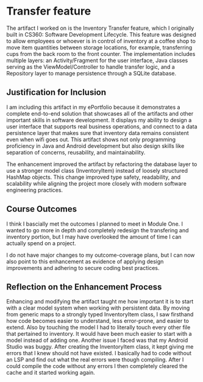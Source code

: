# Transfer feature

The artifact I worked on is the Inventory Transfer feature, which I originally built in CS360: Software Development Lifecycle. This feature was designed to allow employees or whoever is in control of inventory at a coffee shop to move item quantities between storage locations, for example, transferring cups from the back room to the front counter. The implementation includes multiple layers: an Activity/Fragment for the user interface, Java classes serving as the ViewModel/Controller to handle transfer logic, and a Repository layer to manage persistence through a SQLite database.

## Justification for Inclusion
I am including this artifact in my ePortfolio because it demonstrates a complete end-to-end solution that showcases all of the artifacts and other important skills in software development. It displays my ability to design a user interface that supports real business operations, and connect to a data persistence layer that makes sure that inventory data remains consistent even when wifi goes out. This artifact shows not only programming proficiency in Java and Android development but also design skills like separation of concerns, reusability, and maintainability.

The enhancement improved the artifact by refactoring the database layer to use a stronger model class (InventoryItem) instead of loosely structured HashMap objects. This change improved type safety, readability, and scalability while aligning the project more closely with modern software engineering practices.

## Course Outcomes

I think I bascially met the outcomes I planned to meet in Module One. I wanted to go more in depth and completely redesign the transfering and inventory portion, but I may have overlooked the amount of time I can actually spend on a project. 

I do not have major changes to my outcome-coverage plans, but I can now also point to this enhancement as evidence of applying design improvements and adhering to secure coding best practices.

## Reflection on the Enhancement Process

Enhancing and modifying the artifact taught me how important it is to start with a clear model system when working with persistent data. By moving from generic maps to a strongly typed InventoryItem class, I saw firsthand how code becomes easier to understand, less error-prone, and easier to extend. Also by touching the model I had to literally touch every other file that pertained to inventory. It would have been much easier to start with a model instead of adding one.
Another issue I faced was that my Android Studio was buggy. After creating the InventoryItem class, it kept giving me errors that I knew should not have existed. I basically had to code without an LSP and find out what the real errors were though compiling. After I could compile the code without any errors I then completely cleared the cache and it started working again.